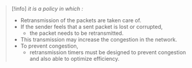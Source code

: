 >[!info] *it is a policy in which :*
>- Retransmission of the packets are taken care of.
>- If the sender feels that a sent packet is lost or corrupted,
>	- the packet needs to be retransmitted.
>- This transmission may increase the congestion in the network.
>- To prevent congestion,
>	- retransmission timers must be designed to prevent congestion and also able to optimize efficiency.

